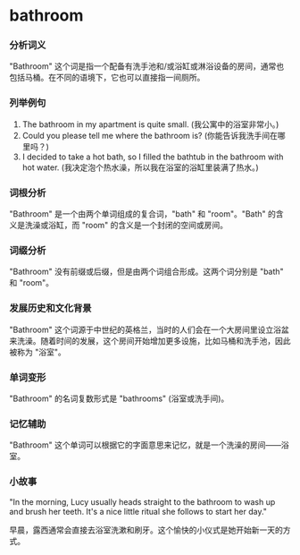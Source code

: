 # bathroom

### 分析词义

  

"Bathroom" 这个词是指一个配备有洗手池和/或浴缸或淋浴设备的房间，通常也包括马桶。在不同的语境下，它也可以直接指一间厕所。

  

### 列举例句

  

1.  The bathroom in my apartment is quite small. (我公寓中的浴室非常小。)
2.  Could you please tell me where the bathroom is? (你能告诉我洗手间在哪里吗？)
3.  I decided to take a hot bath, so I filled the bathtub in the bathroom with hot water. (我决定泡个热水澡，所以我在浴室的浴缸里装满了热水。)

  

### 词根分析

  

"Bathroom" 是一个由两个单词组成的复合词，"bath" 和 "room"。"Bath" 的含义是洗澡或浴缸，而 "room" 的含义是一个封闭的空间或房间。

  

### 词缀分析

  

"Bathroom" 没有前缀或后缀，但是由两个词组合形成。这两个词分别是 "bath" 和 "room"。

  

### 发展历史和文化背景

  

"Bathroom" 这个词源于中世纪的英格兰，当时的人们会在一个大房间里设立浴盆来洗澡。随着时间的发展，这个房间开始增加更多设施，比如马桶和洗手池，因此被称为 "浴室"。

  

### 单词变形

  

"Bathroom" 的名词复数形式是 "bathrooms" (浴室或洗手间)。

  

### 记忆辅助

  

"Bathroom" 这个单词可以根据它的字面意思来记忆，就是一个洗澡的房间——浴室。

  

### 小故事

  

"In the morning, Lucy usually heads straight to the bathroom to wash up and brush her teeth. It's a nice little ritual she follows to start her day."

  

早晨，露西通常会直接去浴室洗漱和刷牙。这个愉快的小仪式是她开始新一天的方式。
